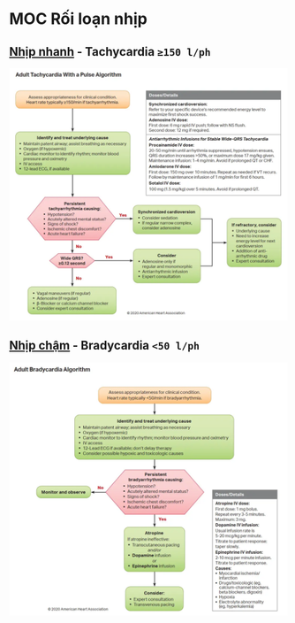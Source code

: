 # MOC Rối loạn nhịp

## [Nhịp nhanh](Nh%E1%BB%8Bp%20nhanh.md) - Tachycardia `≥150 l/ph`

![Tachycardia - nhip nhanh - AHA.webp](../200%20FILES/201%20Image/Tachycardia%20-%20nhip%20nhanh%20-%20AHA.webp)


## [Nhịp chậm](Nh%E1%BB%8Bp%20ch%E1%BA%ADm.md) - Bradycardia `<50 l/ph`

![Bradycardia - nhip cham - AHA.webp](../200%20FILES/201%20Image/Bradycardia%20-%20nhip%20cham%20-%20AHA.webp)